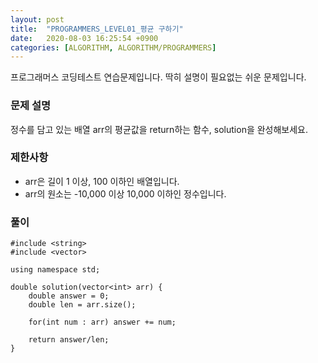 ```yaml
---
layout: post
title:  "PROGRAMMERS_LEVEL01_평균 구하기"
date:   2020-08-03 16:25:54 +0900
categories: [ALGORITHM, ALGORITHM/PROGRAMMERS]
---
```


프로그래머스 코딩테스트 연습문제입니다. 딱히 설명이 필요없는 쉬운 문제입니다.

### 문제 설명
정수를 담고 있는 배열 arr의 평균값을 return하는 함수, solution을 완성해보세요.

### 제한사항
- arr은 길이 1 이상, 100 이하인 배열입니다.
- arr의 원소는 -10,000 이상 10,000 이하인 정수입니다.

### 풀이

```
#include <string>
#include <vector>

using namespace std;

double solution(vector<int> arr) {
    double answer = 0;
    double len = arr.size();

    for(int num : arr) answer += num;

    return answer/len;
}
```
